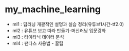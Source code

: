 # my_machine_learning
- ml1 : 딥러닝 개괄적인 설명과 실습 정리(유튜브1시간-tf2.0)
- ml2 : 유튜브 보고 따라 만들기-머신러닝 입문강좌
- ml3 : 타이타닉 데이터 분석
- ml4 : 팬다스 사용법 - 꿀팁


